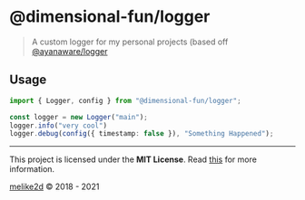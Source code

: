 # @dimensional-fun/logger

> A custom logger for my personal projects (based off [@ayanaware/logger](https://npmjs.com/@ayanaware/logger)

## Usage

```ts
import { Logger, config } from "@dimensional-fun/logger";

const logger = new Logger("main");
logger.info("very cool")
logger.debug(config({ timestamp: false }), "Something Happened");
```

---

This project is licensed under the **MIT License**. Read [this](/LICENSE) for more information.

[melike2d](https://dimesional.fun/) &copy; 2018 - 2021
